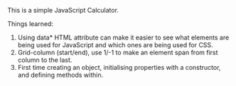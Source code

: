 This is a simple JavaScript Calculator.

Things learned:
1. Using data* HTML attribute  can make it easier to see what elements are being used for JavaScript and which ones are being used for CSS.
2. Grid-column (start/end), use 1/-1 to make an element span from first column to the last.
3. First time creating an object, initialising properties with a constructor, and defining methods within. 
